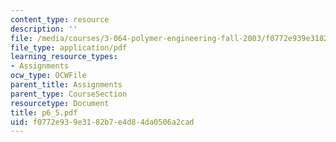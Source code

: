 ```yaml
---
content_type: resource
description: ''
file: /media/courses/3-064-polymer-engineering-fall-2003/f0772e939e3182b7e4d84da0506a2cad_p6_5.pdf
file_type: application/pdf
learning_resource_types:
- Assignments
ocw_type: OCWFile
parent_title: Assignments
parent_type: CourseSection
resourcetype: Document
title: p6_5.pdf
uid: f0772e93-9e31-82b7-e4d8-4da0506a2cad
---
```

